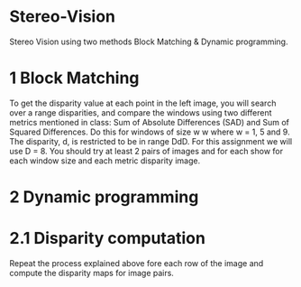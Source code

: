 # Stereo-Vision
Stereo Vision using two methods Block Matching &amp; Dynamic programming.

# 1 Block Matching
To get the disparity value at each point in the left image, you will search over a range disparities, and compare the windows using two different metrics mentioned in class: Sum of Absolute Differences (SAD) and Sum of Squared Differences. Do this for windows of size w w where w = 1, 5 and 9. The disparity, d, is restricted to be in range DdD. For this assignment we will use D = 8. You should try at least 2 pairs of images and for each show for each window size and each metric disparity image.


# 2 Dynamic programming
# 2.1 Disparity computation
Repeat the process explained above fore each row of the image and compute the disparity maps
for image pairs.
